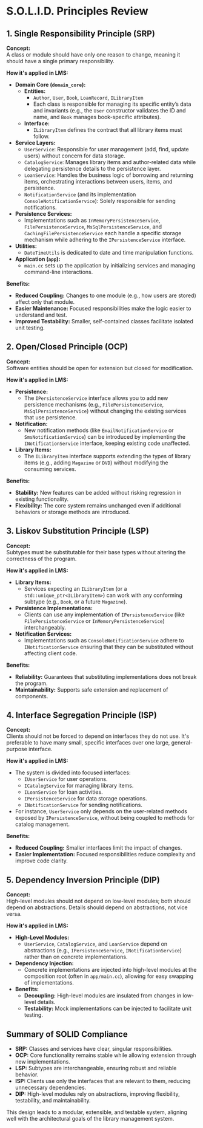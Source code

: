 # S.O.L.I.D. Principles Review

## 1. Single Responsibility Principle (SRP)

**Concept:**  
A class or module should have only one reason to change, meaning it should have a single primary responsibility.

**How it's applied in LMS:**  
- **Domain Core (`domain_core`):**
  - **Entities:**  
    - `Author`, `User`, `Book`, `LoanRecord`, `ILibraryItem`  
    - Each class is responsible for managing its specific entity’s data and invariants (e.g., the `User` constructor validates the ID and name, and `Book` manages book-specific attributes).
  - **Interface:**  
    - `ILibraryItem` defines the contract that all library items must follow.
- **Service Layers:**
  - `UserService`: Responsible for user management (add, find, update users) without concern for data storage.
  - `CatalogService`: Manages library items and author-related data while delegating persistence details to the persistence layer.
  - `LoanService`: Handles the business logic of borrowing and returning items, orchestrating interactions between users, items, and persistence.
  - `NotificationService` (and its implementation `ConsoleNotificationService`): Solely responsible for sending notifications.
- **Persistence Services:**
  - Implementations such as `InMemoryPersistenceService`, `FilePersistenceService`, `MsSqlPersistenceService`, and `CachingFilePersistenceService` each handle a specific storage mechanism while adhering to the `IPersistenceService` interface.
- **Utilities:**
  - `DateTimeUtils` is dedicated to date and time manipulation functions.
- **Application (`app`):**
  - `main.cc` sets up the application by initializing services and managing command-line interactions.

**Benefits:**  
- **Reduced Coupling:** Changes to one module (e.g., how users are stored) affect only that module.
- **Easier Maintenance:** Focused responsibilities make the logic easier to understand and test.
- **Improved Testability:** Smaller, self-contained classes facilitate isolated unit testing.

## 2. Open/Closed Principle (OCP)

**Concept:**  
Software entities should be open for extension but closed for modification.

**How it's applied in LMS:**  
- **Persistence:**  
  - The `IPersistenceService` interface allows you to add new persistence mechanisms (e.g., `FilePersistenceService`, `MsSqlPersistenceService`) without changing the existing services that use persistence.
- **Notification:**  
  - New notification methods (like `EmailNotificationService` or `SmsNotificationService`) can be introduced by implementing the `INotificationService` interface, keeping existing code unaffected.
- **Library Items:**  
  - The `ILibraryItem` interface supports extending the types of library items (e.g., adding `Magazine` or `DVD`) without modifying the consuming services.

**Benefits:**  
- **Stability:** New features can be added without risking regression in existing functionality.
- **Flexibility:** The core system remains unchanged even if additional behaviors or storage methods are introduced.

## 3. Liskov Substitution Principle (LSP)

**Concept:**  
Subtypes must be substitutable for their base types without altering the correctness of the program.

**How it's applied in LMS:**  
- **Library Items:**  
  - Services expecting an `ILibraryItem` (or a `std::unique_ptr<ILibraryItem>`) can work with any conforming subtype (e.g., `Book`, or a future `Magazine`).
- **Persistence Implementations:**  
  - Clients can use any implementation of `IPersistenceService` (like `FilePersistenceService` or `InMemoryPersistenceService`) interchangeably.
- **Notification Services:**  
  - Implementations such as `ConsoleNotificationService` adhere to `INotificationService` ensuring that they can be substituted without affecting client code.

**Benefits:**  
- **Reliability:** Guarantees that substituting implementations does not break the program.
- **Maintainability:** Supports safe extension and replacement of components.

## 4. Interface Segregation Principle (ISP)

**Concept:**  
Clients should not be forced to depend on interfaces they do not use. It's preferable to have many small, specific interfaces over one large, general-purpose interface.

**How it's applied in LMS:**  
- The system is divided into focused interfaces:
  - `IUserService` for user operations.
  - `ICatalogService` for managing library items.
  - `ILoanService` for loan activities.
  - `IPersistenceService` for data storage operations.
  - `INotificationService` for sending notifications.
- For instance, `UserService` only depends on the user-related methods exposed by `IPersistenceService`, without being coupled to methods for catalog management.

**Benefits:**  
- **Reduced Coupling:** Smaller interfaces limit the impact of changes.
- **Easier Implementation:** Focused responsibilities reduce complexity and improve code clarity.

## 5. Dependency Inversion Principle (DIP)

**Concept:**  
High-level modules should not depend on low-level modules; both should depend on abstractions. Details should depend on abstractions, not vice versa.

**How it's applied in LMS:**  
- **High-Level Modules:**  
  - `UserService`, `CatalogService`, and `LoanService` depend on abstractions (e.g., `IPersistenceService`, `INotificationService`) rather than on concrete implementations.
- **Dependency Injection:**  
  - Concrete implementations are injected into high-level modules at the composition root (often in `app/main.cc`), allowing for easy swapping of implementations.
- **Benefits:**  
  - **Decoupling:** High-level modules are insulated from changes in low-level details.
  - **Testability:** Mock implementations can be injected to facilitate unit testing.

## Summary of SOLID Compliance

- **SRP:** Classes and services have clear, singular responsibilities.
- **OCP:** Core functionality remains stable while allowing extension through new implementations.
- **LSP:** Subtypes are interchangeable, ensuring robust and reliable behavior.
- **ISP:** Clients use only the interfaces that are relevant to them, reducing unnecessary dependencies.
- **DIP:** High-level modules rely on abstractions, improving flexibility, testability, and maintainability.

This design leads to a modular, extensible, and testable system, aligning well with the architectural goals of the library management system.